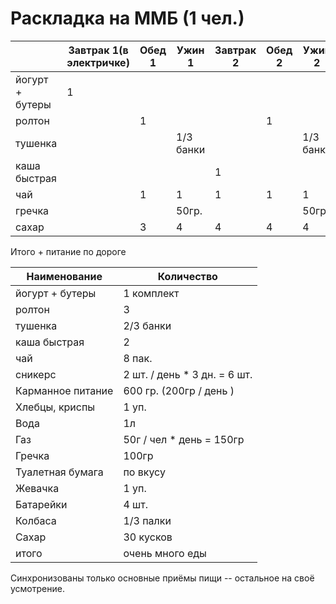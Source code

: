 Раскладка на ММБ (1 чел.)
=================

|        | Завтрак 1(в электричке) | Обед 1  | Ужин 1 | Завтрак 2 | Обед 2 | Ужин 2 | автрак 3 | Обед 3 | Ужин 3 |
| ------ | ----------------------- | ------- | ------ | --------- | ------ | ------ | -------- | ------ | ------ |
| йогурт + бутеры | 1  |
| ролтон  |       | 1  | |  | 1 |  | | 1 |  |
| тушенка |  | | 1/3 банки  | | | 1/3 банки |
| каша быстрая |  | | | 1 | | | 1 |
| чай    |  | 1 | 1 | 1 | 1 | 1 | 1 | 1 | 1 |
| гречка | | | 50гр. | | | 50гр. | | |  |
| сахар | | 3 | 4 | 4 | 4 | 4 | 4 | 4 | 3 |

Итого + питание по дороге

|  Наименование | Количество |
| --------------| -------    |
| йогурт + бутеры | 1 комплект |
| ролтон  |   3 | 60 * 3 = 180гр |
| тушенка | 2/3 банки | 260гр |
| каша быстрая | 2 | 2*40 = 80гр |
| чай | 8 пак. | - |
| сникерс | 2 шт. / день * 3 дн. = 6 шт. | 6 * 140 = 840гр |
| Карманное питание | 600 гр. (200гр / день )| 600 гр |
| Хлебцы, криспы | 1 уп. | 200 гр | 
| Вода | 1л | 1кг |
| Газ | 50г / чел * день = 150гр | 150 гр |
| Гречка | 100гр | 100 гр|
| Туалетная бумага | по вкусу | - |
| Жевачка | 1 уп. | - |
| Батарейки | 4 шт. | - |
| Колбаса | 1/3 палки | 150 гр |
| Сахар | 30 кусков | 200 гр |
| итого | очень много еды | 2760гр еды + 1000гр воды |

Синхронизованы только основные приёмы пищи -- остальное на своё усмотрение.
